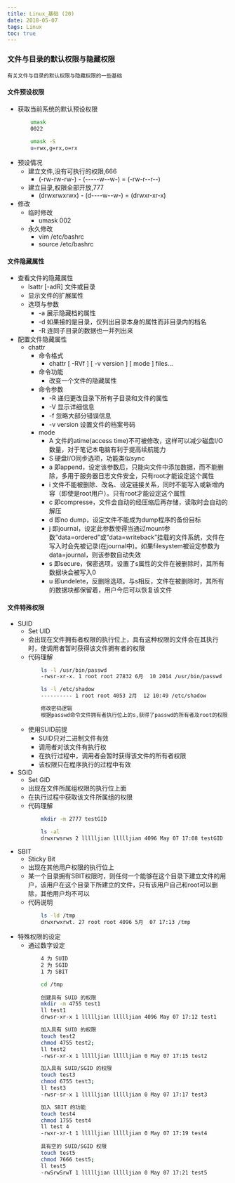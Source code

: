 ```yaml
---
title: Linux_基础 (20)
date: 2018-05-07
tags: Linux
toc: true
---
```


### 文件与目录的默认权限与隐藏权限
    有关文件与目录的默认权限与隐藏权限的一些基础

<!-- more -->

#### 文件预设权限
- 获取当前系统的默认预设权限
    ```bash
        umask
        0022
        
        umask -S
        u=rwx,g=rx,o=rx
    ```
- 预设情况
    * 建立文件,没有可执行的权限,666
        * (-rw-rw-rw-) - (-----w--w-) = (-rw-r--r--)
    * 建立目录,权限全部开放,777
        * (drwxrwxrwx) - (d----w--w-) = (drwxr-xr-x)
- 修改
    * 临时修改
        * umask 002
    * 永久修改
        * vim /etc/bashrc
        * source /etc/bashrc

#### 文件隐藏属性
- 查看文件的隐藏属性
    * lsattr [-adR] 文件或目录
    * 显示文件的扩展属性
    * 选项与参数
        * -a 展示隐藏档的属性
        * -d 如果接的是目录，仅列出目录本身的属性而非目录内的档名
        * -R 连同子目录的数据也一并列出来
- 配置文件隐藏属性
    * chattr
        * 命令格式
            * chattr [ -RVf ] [ -v version ] [ mode ] files…
        * 命令功能
            * 改变一个文件的隐藏属性
        * 命令参数
        	* -R 	递归更改目录下所有子目录和文件的属性
            * -V 	显示详细信息
            * -f 	忽略大部分错误信息
            * -v version 	设置文件的档案号码
        * mode
        	* A 	文件的atime(access time)不可被修改，这样可以减少磁盘I/O数量，对于笔记本电脑有利于提高续航能力
            * S 	硬盘I/O同步选项，功能类似sync
            * a 	即append，设定该参数后，只能向文件中添加数据，而不能删除，多用于服务器日志文件安全，只有root才能设定这个属性
            * i 	文件不能被删除、改名、设定链接关系，同时不能写入或新增内容（即使是root用户）。只有root才能设定这个属性
            * c 	即compresse，文件会自动的经压缩后再存储，读取时会自动的解压
            * d 	即no dump，设定文件不能成为dump程序的备份目标
            * j 	即journal，设定此参数使得当通过mount参数”data=ordered”或”data=writeback”挂载的文件系统，文件在写入时会先被记录(在journal中)。如果filesystem被设定参数为data=journal，则该参数自动失效
            * s 	即secure，保密选项。设置了s属性的文件在被删除时，其所有数据块会被写入0
            * u 	即undelete，反删除选项。与s相反，文件在被删除时，其所有的数据块都保留着，用户今后可以恢复该文件

#### 文件特殊权限
- SUID
    * Set UID
    * 会出现在文件拥有者权限的执行位上，具有这种权限的文件会在其执行时，使调用者暂时获得该文件拥有者的权限
    * 代码理解
        ```bash
            ls -l /usr/bin/passwd
            -rwsr-xr-x. 1 root root 27832 6月  10 2014 /usr/bin/passwd

            ls -l /etc/shadow  
            ---------- 1 root root 4053 2月  12 10:49 /etc/shadow

            修改密码逻辑
            根据passwd命令文件拥有者执行位上的s,获得了passwd的所有者及root的权限,从而对shadow进行写入操作
        ```
    * 使用SUID前提
        * SUID只对二进制文件有效  
        * 调用者对该文件有执行权  
        * 在执行过程中，调用者会暂时获得该文件的所有者权限  
        * 该权限只在程序执行的过程中有效  
- SGID
    * Set GID
    * 出现在文件所属组权限的执行位上面
    * 在执行过程中获取该文件所属组的权限
    * 代码理解
        ```bash
            mkdir -m 2777 testGID

            ls -al
            drwxrwsrws 2 llllljian llllljian 4096 May 07 17:08 testGID
        ```
- SBIT
    * Sticky Bit
    * 出现在其他用户权限的执行位上
    * 某一个目录拥有SBIT权限时，则任何一个能够在这个目录下建立文件的用户，该用户在这个目录下所建立的文件，只有该用户自己和root可以删除，其他用户均不可以
    * 代码说明
        ```bash
            ls -ld /tmp 
            drwxrwxrwt. 27 root root 4096 5月  07 17:13 /tmp
        ```
- 特殊权限的设定
    * 通过数字设定
        ```bash
            4 为 SUID
            2 为 SGID
            1 为 SBIT

            cd /tmp
            
            创建具有 SUID 的权限
            mkdir -m 4755 test1
            ll test1
            drwsr-xr-x 1 llllljian llllljian 4096 May 07 17:12 test1

            加入具有 SUID 的权限
            touch test2     
            chmod 4755 test2; 
            ll test2
            -rwsr-xr-x 1 llllljian llllljian 0 May 07 17:15 test2

            加入具有 SUID/SGID 的权限
            touch test3 
            chmod 6755 test3; 
            ll test3
            -rwsr-sr-x 1 llllljian llllljian 0 May 07 17:17 test3

            加入 SBIT 的功能
            touch test4 
            chmod 1755 test4
            ll test 4            
            -rwxr-xr-t 1 llllljian llllljian 0 May 07 17:19 test4
            
            具有空的 SUID/SGID 权限
            touch test5 
            chmod 7666 test5;
            ll test5
            -rwSrwSrwT 1 llllljian llllljian 0 May 07 17:21 test5
        ```
